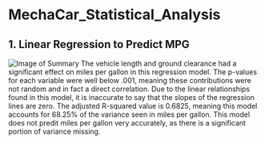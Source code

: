 # MechaCar_Statistical_Analysis

## 1. Linear Regression to Predict MPG
![Image of Summary](/resources/summary_deliv_1.png)
The vehicle length and ground clearance had a significant effect on miles per gallon in this regression model. The p-values for each variable were well below .001, meaning these contributions were not random and in fact a direct correlation. Due to the linear relationships found in this model, it is inaccurate to say that the slopes of the regression lines are zero. The adjusted R-squared value is 0.6825, meaning this model accounts for 68.25% of the variance seen in miles per gallon. This model does not predit miles per gallon very accurately, as there is a significant portion of variance missing. 
